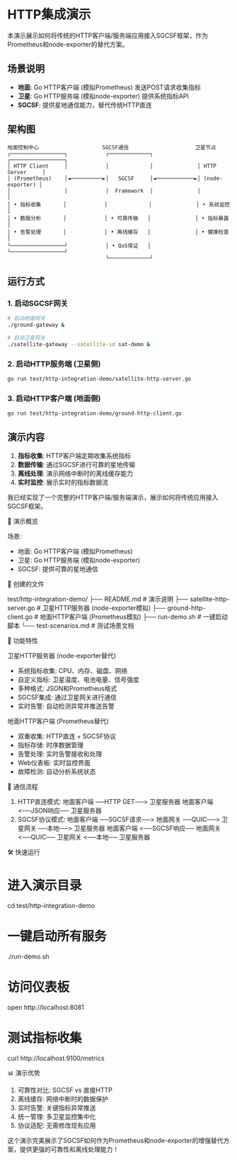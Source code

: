 # HTTP集成演示

本演示展示如何将传统的HTTP客户端/服务端应用接入SGCSF框架，作为Prometheus和node-exporter的替代方案。

## 场景说明

- **地面**: Go HTTP客户端 (模拟Prometheus) 发送POST请求收集指标
- **卫星**: Go HTTP服务端 (模拟node-exporter) 提供系统指标API
- **SGCSF**: 提供星地通信能力，替代传统HTTP直连

## 架构图

```
地面控制中心                    SGCSF通信                     卫星节点
┌─────────────────┐            ┌─────────────┐              ┌─────────────────┐
│ HTTP Client     │            │             │              │ HTTP Server     │
│ (Prometheus)    │◄──────────►│   SGCSF     │◄────────────►│ (node-exporter) │
│                 │            │  Framework  │              │                 │
│ • 指标收集       │            │             │              │ • 系统监控       │
│ • 数据分析       │            │ • 可靠传输   │              │ • 指标暴露       │
│ • 告警处理       │            │ • 离线缓存   │              │ • 健康检查       │
└─────────────────┘            │ • QoS保证   │              └─────────────────┘
                               └─────────────┘
```

## 运行方式

### 1. 启动SGCSF网关
```bash
# 启动地面网关
./ground-gateway &

# 启动卫星网关  
./satellite-gateway --satellite-id sat-demo &
```

### 2. 启动HTTP服务端 (卫星侧)
```bash
go run test/http-integration-demo/satellite-http-server.go
```

### 3. 启动HTTP客户端 (地面侧)
```bash
go run test/http-integration-demo/ground-http-client.go
```

## 演示内容

1. **指标收集**: HTTP客户端定期收集系统指标
2. **数据传输**: 通过SGCSF进行可靠的星地传输  
3. **离线处理**: 演示网络中断时的离线缓存能力
4. **实时监控**: 展示实时的指标数据流

我已经实现了一个完整的HTTP客户端/服务端演示，展示如何将传统应用接入SGCSF框架。

  🎯 演示概览

  场景:
  - 地面: Go HTTP客户端 (模拟Prometheus)
  - 卫星: Go HTTP服务端 (模拟node-exporter)
  - SGCSF: 提供可靠的星地通信

  📁 创建的文件

  test/http-integration-demo/
  ├── README.md                    # 演示说明
  ├── satellite-http-server.go     # 卫星HTTP服务器 (node-exporter模拟)
  ├── ground-http-client.go        # 地面HTTP客户端 (Prometheus模拟)
  ├── run-demo.sh                  # 一键启动脚本
  └── test-scenarios.md            # 测试场景文档

  🚀 功能特性

  卫星HTTP服务器 (node-exporter替代)

  - 系统指标收集: CPU、内存、磁盘、网络
  - 自定义指标: 卫星温度、电池电量、信号强度
  - 多种格式: JSON和Prometheus格式
  - SGCSF集成: 通过卫星网关进行通信
  - 实时告警: 自动检测异常并推送告警

  地面HTTP客户端 (Prometheus替代)

  - 双重收集: HTTP直连 + SGCSF协议
  - 指标存储: 时序数据管理
  - 告警处理: 实时告警接收和处理
  - Web仪表板: 实时监控界面
  - 故障检测: 自动分析系统状态

  🔄 通信流程

  1. HTTP直连模式:
  地面客户端 ──HTTP GET──> 卫星服务器
  地面客户端 <──JSON响应── 卫星服务器
  2. SGCSF协议模式:
  地面客户端 ──SGCSF请求──> 地面网关 ──QUIC──> 卫星网关 ──本地──> 卫星服务器
  地面客户端 <──SGCSF响应── 地面网关 <──QUIC── 卫星网关 <──本地── 卫星服务器

  🛠️ 快速运行

  # 进入演示目录
  cd test/http-integration-demo

  # 一键启动所有服务
  ./run-demo.sh

  # 访问仪表板
  open http://localhost:8081

  # 测试指标收集
  curl http://localhost:9100/metrics

  📊 演示优势

  1. 可靠性对比: SGCSF vs 直接HTTP
  2. 离线缓存: 网络中断时的数据保护
  3. 实时告警: 关键指标异常推送
  4. 统一管理: 多卫星监控集中化
  5. 协议适配: 无需修改现有应用

  这个演示完美展示了SGCSF如何作为Prometheus和node-exporter的增强替代方案，提供更强的可靠性和离线处理能力！